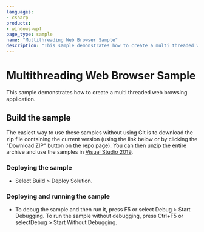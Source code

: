 ```yaml
---
languages:
- csharp
products:
- windows-wpf
page_type: sample
name: "Multithreading Web Browser Sample"        
description: "This sample demonstrates how to create a multi threaded web browsing application."
---
```

# Multithreading Web Browser Sample
This sample demonstrates how to create a multi threaded web browsing application.

## Build the sample
The easiest way to use these samples without using Git is to download the zip file containing the current version (using the link below or by clicking the "Download ZIP" button on the repo page). You can then unzip the entire archive and use the samples in [Visual Studio 2019](https://www.visualstudio.com/wpf-vs).

### Deploying the sample
- Select Build > Deploy Solution. 

### Deploying and running the sample
- To debug the sample and then run it, press F5 or select Debug >  Start Debugging. To run the sample without debugging, press Ctrl+F5 or selectDebug > Start Without Debugging. 


